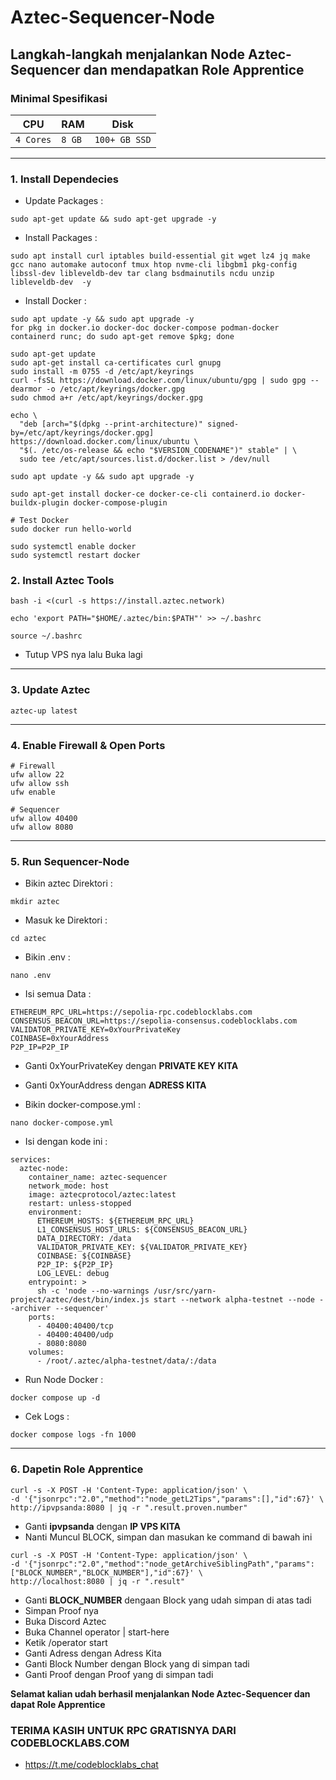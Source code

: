 # Aztec-Sequencer-Node

Langkah-langkah menjalankan Node Aztec-Sequencer dan mendapatkan Role Apprentice
---

### Minimal Spesifikasi
| CPU       | RAM         | Disk         |
|-----------|-------------|--------------|
| `4 Cores` | `8 GB` | `100+ GB SSD` |
---

### 1. Install Dependecies
- Update Packages :
```
sudo apt-get update && sudo apt-get upgrade -y
```
- Install Packages :
```
sudo apt install curl iptables build-essential git wget lz4 jq make gcc nano automake autoconf tmux htop nvme-cli libgbm1 pkg-config libssl-dev libleveldb-dev tar clang bsdmainutils ncdu unzip libleveldb-dev  -y
```
- Install Docker :
```
sudo apt update -y && sudo apt upgrade -y
for pkg in docker.io docker-doc docker-compose podman-docker containerd runc; do sudo apt-get remove $pkg; done

sudo apt-get update
sudo apt-get install ca-certificates curl gnupg
sudo install -m 0755 -d /etc/apt/keyrings
curl -fsSL https://download.docker.com/linux/ubuntu/gpg | sudo gpg --dearmor -o /etc/apt/keyrings/docker.gpg
sudo chmod a+r /etc/apt/keyrings/docker.gpg

echo \
  "deb [arch="$(dpkg --print-architecture)" signed-by=/etc/apt/keyrings/docker.gpg] https://download.docker.com/linux/ubuntu \
  "$(. /etc/os-release && echo "$VERSION_CODENAME")" stable" | \
  sudo tee /etc/apt/sources.list.d/docker.list > /dev/null

sudo apt update -y && sudo apt upgrade -y

sudo apt-get install docker-ce docker-ce-cli containerd.io docker-buildx-plugin docker-compose-plugin

# Test Docker
sudo docker run hello-world

sudo systemctl enable docker
sudo systemctl restart docker
```

### 2. Install Aztec Tools
```
bash -i <(curl -s https://install.aztec.network)
```
```
echo 'export PATH="$HOME/.aztec/bin:$PATH"' >> ~/.bashrc
```
```
source ~/.bashrc
```
- Tutup VPS nya lalu Buka lagi
---
### 3. Update Aztec
```
aztec-up latest
```
---
### 4. Enable Firewall & Open Ports
```
# Firewall
ufw allow 22
ufw allow ssh
ufw enable

# Sequencer
ufw allow 40400
ufw allow 8080
```
---
### 5. Run Sequencer-Node
- Bikin aztec Direktori :
```
mkdir aztec
```
- Masuk ke Direktori :
```
cd aztec
```
- Bikin .env :
```
nano .env
```
- Isi semua Data :
```
ETHEREUM_RPC_URL=https://sepolia-rpc.codeblocklabs.com
CONSENSUS_BEACON_URL=https://sepolia-consensus.codeblocklabs.com
VALIDATOR_PRIVATE_KEY=0xYourPrivateKey
COINBASE=0xYourAddress
P2P_IP=P2P_IP
```
- Ganti 0xYourPrivateKey dengan **PRIVATE KEY KITA**
- Ganti 0xYourAddress dengan **ADRESS KITA**

- Bikin docker-compose.yml :
```
nano docker-compose.yml
```
- Isi dengan kode ini :
```
services:
  aztec-node:
    container_name: aztec-sequencer
    network_mode: host 
    image: aztecprotocol/aztec:latest
    restart: unless-stopped
    environment:
      ETHEREUM_HOSTS: ${ETHEREUM_RPC_URL}
      L1_CONSENSUS_HOST_URLS: ${CONSENSUS_BEACON_URL}
      DATA_DIRECTORY: /data
      VALIDATOR_PRIVATE_KEY: ${VALIDATOR_PRIVATE_KEY}
      COINBASE: ${COINBASE}
      P2P_IP: ${P2P_IP}
      LOG_LEVEL: debug
    entrypoint: >
      sh -c 'node --no-warnings /usr/src/yarn-project/aztec/dest/bin/index.js start --network alpha-testnet --node --archiver --sequencer'
    ports:
      - 40400:40400/tcp
      - 40400:40400/udp
      - 8080:8080
    volumes:
      - /root/.aztec/alpha-testnet/data/:/data
```
- Run Node Docker :
```
docker compose up -d
```
- Cek Logs :
```
docker compose logs -fn 1000
```
---
### 6. Dapetin Role Apprentice
```
curl -s -X POST -H 'Content-Type: application/json' \
-d '{"jsonrpc":"2.0","method":"node_getL2Tips","params":[],"id":67}' \
http://ipvpsanda:8080 | jq -r ".result.proven.number"
```
- Ganti **ipvpsanda** dengan **IP VPS KITA**
- Nanti Muncul BLOCK, simpan dan masukan ke command di bawah ini
```
curl -s -X POST -H 'Content-Type: application/json' \
-d '{"jsonrpc":"2.0","method":"node_getArchiveSiblingPath","params":["BLOCK_NUMBER","BLOCK_NUMBER"],"id":67}' \
http://localhost:8080 | jq -r ".result"
```
- Ganti **BLOCK_NUMBER** dengaan Block yang udah simpan di atas tadi
- Simpan Proof nya
- Buka Discord Aztec
- Buka Channel operator | start-here
- Ketik /operator start
- Ganti Adress dengan Adress Kita
- Ganti Block Number dengan Block yang di simpan tadi
- Ganti Proof dengan Proof yang di simpan tadi

**Selamat kalian udah berhasil menjalankan Node Aztec-Sequencer dan dapat Role Apprentice**

### TERIMA KASIH UNTUK RPC GRATISNYA DARI CODEBLOCKLABS.COM
- https://t.me/codeblocklabs_chat
